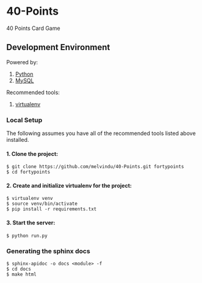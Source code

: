 40-Points
=========

40 Points Card Game

## Development Environment

Powered by:

1. [Python](http://www.python.org/)
2. [MySQL](http://www.mysql.com/)

Recommended tools:

1. [virtualenv](https://python-guide.readthedocs.org/en/latest/dev/virtualenvs/#virtualenv)

### Local Setup

The following assumes you have all of the recommended tools listed above installed.

#### 1. Clone the project:

    $ git clone https://github.com/melvindu/40-Points.git fortypoints
    $ cd fortypoints

#### 2. Create and initialize virtualenv for the project:

    $ virtualenv venv
    $ source venv/bin/activate
    $ pip install -r requirements.txt

#### 3. Start the server:
    
    $ python run.py

### Generating the sphinx docs

    $ sphinx-apidoc -o docs <module> -f
    $ cd docs
    $ make html
